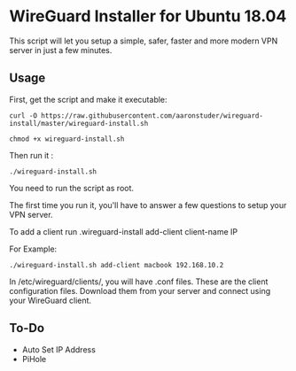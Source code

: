 # WireGuard Installer for Ubuntu 18.04

This script will let you setup a simple, safer, faster and more modern VPN server in just a few minutes.

## Usage

First, get the script and make it executable:
```
curl -O https://raw.githubusercontent.com/aaronstuder/wireguard-install/master/wireguard-install.sh
```
```
chmod +x wireguard-install.sh
```
Then run it :
```
./wireguard-install.sh
```
You need to run the script as root.

The first time you run it, you'll have to answer a few questions to setup your VPN server.

To add a client run .wireguard-install add-client client-name IP

For Example:
```
./wireguard-install.sh add-client macbook 192.168.10.2
```
In /etc/wireguard/clients/, you will have .conf files. These are the client configuration files. Download them from your server and connect using your WireGuard client.

## To-Do
* Auto Set IP Address
* PiHole
